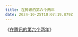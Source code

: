 ```yaml
---
title: 在腾讯的第六个两年
date: 2024-10-25T10:07:19.879Z
---
```


《[在腾讯的第六个两年](https://www.cssforest.org/2018/12/31/%E5%9C%A8%E8%85%BE%E8%AE%AF%E7%9A%84%E7%AC%AC%E5%85%AD%E4%B8%AA%E4%B8%A4%E5%B9%B4.html)》